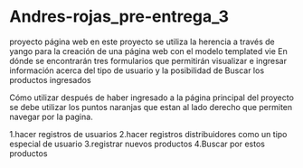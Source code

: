 # Andres-rojas_pre-entrega_3

proyecto página web 
en este proyecto se utiliza la herencia a través de yango para la creación de una página web con el modelo templated vie En dónde se encontrarán tres formularios que permitirán visualizar e ingresar información acerca del tipo de usuario y la posibilidad de Buscar los productos ingresados

Cómo utilizar 
después de haber ingresado a la página principal del proyecto se debe utilizar los puntos naranjas que estan al lado derecho que permiten navegar por la pagina.

1.hacer registros de usuarios 
2.hacer registros distribuidores como un tipo especial de usuario 
3.registrar nuevos productos 
4.Buscar por estos productos
